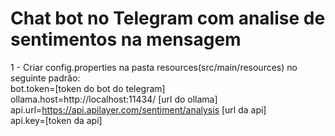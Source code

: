 # Chat bot no Telegram com analise de sentimentos na mensagem <br/>

1 - Criar config.properties na pasta resources(src/main/resources) no seguinte padrão: <br/> 
bot.token=[token do bot do telegram] <br/>
ollama.host=http://localhost:11434/ [url do ollama] <br/>
api.url=https://api.apilayer.com/sentiment/analysis [url da api] <br/>
api.key=[token da api] <br/>
